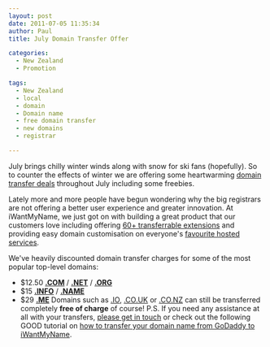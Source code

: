 ```yaml
---
layout: post
date: 2011-07-05 11:35:34
author: Paul
title: July Domain Transfer Offer

categories:
  - New Zealand
  - Promotion

tags:
  - New Zealand
  - local
  - domain
  - Domain name
  - free domain transfer
  - new domains
  - registrar

---
```


July brings chilly winter winds along with snow for ski fans (hopefully). So to counter the effects of winter we are offering some heartwarming [domain transfer deals](https://iwantmyname.co.nz/domains/domain-transfer) throughout July including some freebies.

Lately more and more people have begun wondering why the big registrars are not offering a better user experience and greater innovation. At iWantMyName, we just got on with building a great product that our customers love including offering [60+ transferrable extensions](https://iwantmyname.co.nz/domains/domain-transfer) and providing easy domain customisation on everyone's [favourite hosted services](https://iwantmyname.co.nz/services).

We've heavily discounted domain transfer charges for some of the most popular top-level domains:


*   $12.50 **[**.COM**](https://iwantmyname.co.nz/domains/com-domain-registrar-transfer-commercial)** / **[**.NET**](https://iwantmyname.co.nz/domains/net-domain-registrar-transfer-network)** / [**.ORG**](https://iwantmyname.co.nz/domains/org-domain-registrar-transfer-organisation)
*   $15 **[**.INFO**](https://iwantmyname.co.nz/domains/info-domain-registrar-transfer-information)** / [**.NAME**](https://iwantmyname.co.nz/domains/name-domain-registrar-transfer-names)
*   $29 [**.ME**](https://iwantmyname.co.nz/domains/me-domain-registrar-transfer-montenegro)
Domains such as [.IO](https://iwantmyname.co.nz/domains/io-domain-registrar-transfer-british-indian-ocean-territory), [.CO.UK](https://iwantmyname.co.nz/domains/co.uk-domain-registrar-transfer-united-kingdom) or [.CO.NZ](https://iwantmyname.co.nz/domains/co.nz-domain-registrar-transfer-new-zealand) can still be transferred completely **free of charge** of course!
P.S. If you need any assistance at all with your transfers, [please get in touch](https://iwantmyname.co.nz/support) or check out the following GOOD tutorial on [how to transfer your domain name from GoDaddy to iWantMyName](http://www.good.is/post/how-to-leave-godaddy-com/page:2). 

